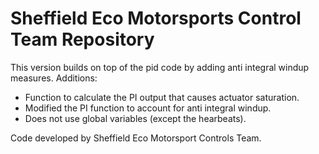 # Sheffield Eco Motorsports Control Team Repository

This version builds on top of the pid code by adding anti integral windup measures.
Additions:
  * Function to calculate the PI output that causes actuator saturation.
  * Modified the PI function to account for anti integral windup.
  * Does not use global variables (except the hearbeats).


Code developed by Sheffield Eco Motorsport Controls Team.
